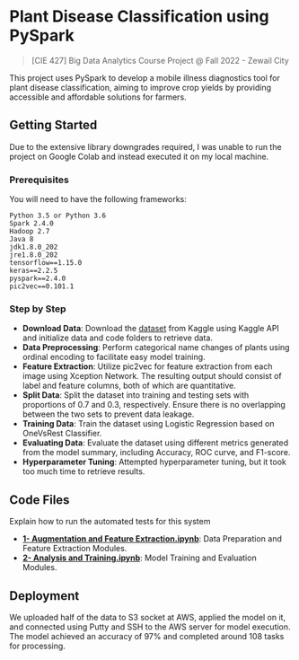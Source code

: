 # Plant Disease Classification using PySpark
> [CIE 427] Big Data Analytics Course Project @ Fall 2022 - Zewail City

This project uses PySpark to develop a mobile illness diagnostics tool for plant disease classification, aiming to improve crop yields by providing accessible and affordable solutions for farmers.

## Getting Started

Due to the extensive library downgrades required, I was unable to run the project on Google Colab and instead executed it on my local machine.

### Prerequisites

You will need to have the following frameworks:

```
Python 3.5 or Python 3.6 
Spark 2.4.0
Hadoop 2.7
Java 8
jdk1.8.0_202
jre1.8.0_202
tensorflow==1.15.0
keras==2.2.5
pyspark==2.4.0
pic2vec==0.101.1
```

### Step by Step

- **Download Data**: Download the [dataset](https://www.kaggle.com/datasets/vipoooool/new-plant-diseases-dataset) from Kaggle using Kaggle API and initialize data and code folders to retrieve data.
- **Data Preprocessing**: Perform categorical name changes of plants using ordinal encoding to facilitate easy model training.
- **Feature Extraction**: Utilize pic2vec for feature extraction from each image using Xception Network. The resulting output should consist of label and feature columns, both of which are quantitative.
- **Split Data**: Split the dataset into training and testing sets with proportions of 0.7 and 0.3, respectively. Ensure there is no overlapping between the two sets to prevent data leakage.
- **Training Data**: Train the dataset using Logistic Regression based on OneVsRest Classifier.
- **Evaluating Data**: Evaluate the dataset using different metrics generated from the model summary, including Accuracy, ROC curve, and F1-score.
- **Hyperparameter Tuning**: Attempted hyperparameter tuning, but it took too much time to retrieve results.

## Code Files

Explain how to run the automated tests for this system

- **[1- Augmentation and Feature Extraction.ipynb](https://github.com/ahmedlila/Plant-Disease-Classification-using-PySpark/blob/main/1-%20Augmentation%20and%20Feature%20Extraction.ipynb)**: Data Preparation and Feature Extraction Modules.
- **[2- Analysis and Training.ipynb](https://github.com/ahmedlila/Plant-Disease-Classification-using-PySpark/blob/main/2-%20Analysis%20and%20Training.ipynb)**: Model Training and Evaluation Modules.

## Deployment

We uploaded half of the data to S3 socket at AWS, applied the model on it, and connected using Putty and SSH to the AWS server for model execution. The model achieved an accuracy of 97% and completed around 108 tasks for processing.
